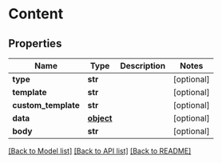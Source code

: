 # Content

## Properties
Name | Type | Description | Notes
------------ | ------------- | ------------- | -------------
**type** | **str** |  | [optional] 
**template** | **str** |  | [optional] 
**custom_template** | **str** |  | [optional] 
**data** | [**object**](.md) |  | [optional] 
**body** | **str** |  | [optional] 

[[Back to Model list]](../README.md#documentation-for-models) [[Back to API list]](../README.md#documentation-for-api-endpoints) [[Back to README]](../README.md)


